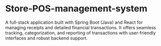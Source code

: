 # Store-POS-management-system
A full-stack application built with Spring Boot (Java) and React for managing receipts and detailed financial transactions. It offers seamless tracking, categorization, and reporting of transactions with user-friendly interfaces and robust backend support.
